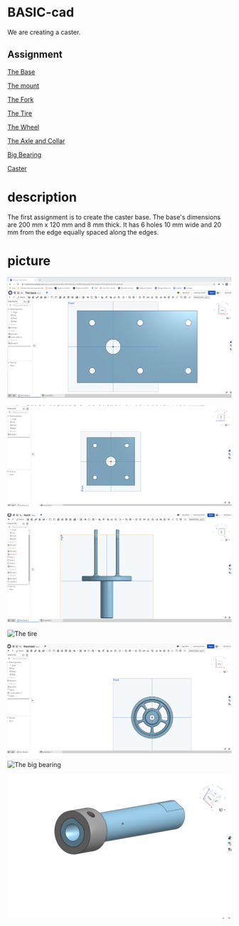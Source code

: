 # BASIC-cad


We are creating a caster.

## Assignment 
[The Base](https://cvilleschools.onshape.com/documents/8e2bde5e493e10007c8fc4ab/w/b88603fad6adbd419387d4e6/e/3536c46e86c001254a320ed9)

[The mount](https://cvilleschools.onshape.com/documents/57bf0dfc9d3ff66c8b3f6263/w/21d27be0ab79dfee4de649c0/e/b558de1b4d46b44bd2398de9)

[The Fork](https://cvilleschools.onshape.com/documents/a12a4ca3abc6ce65d41e6806/w/a855c5736b112edff0f30f3a/e/b62831699f895f0cf09ff91a)

[The Tire](https://cvilleschools.onshape.com/documents/907c65746811e3b599c44969/w/e5f93073839f57ba0e314f23/e/cf10da3e43eb5f4b96e8df38)

[The Wheel](https://cvilleschools.onshape.com/documents/e5d4724b5ef65eb14f83933f/w/5a3f2e773e5c37631703fffc/e/b85b33ad881c2e4c788dbb2a)

[The Axle and Collar](https://cvilleschools.onshape.com/documents/221d504666249d849708dc49/w/c233c3d6086ed21052102d41/e/cd1700ef66908ddb52d9eba2)

[Big Bearing](https://cvilleschools.onshape.com/documents/24ef65c5c296e1d60f993bd1/w/23eaebe4227943af16eb5e0d/e/2162aead66d51c773737404e)

[Caster](https://cvilleschools.onshape.com/documents/810aa12aa7c425d8f94f3906/w/d2ff8fed93141be6aaf2b5f6/e/ce27c1ca830a4940bb8ef895)

# description 
The first assignment is to create the caster base.  The base's dimensions are 200 mm x 120 mm and 8 mm thick.  It has 6 holes 10 mm wide and 20 mm from the edge equally spaced along the edges.


# picture 

![The base](images/thebase.png)

![The mount](images/themount.png)

![The fork](images/thefork.png)

![The tire](images/thetire.png)

![The wheel](images/thewheel.png)

![The big bearing](images/bigbearing.png)

![the axle](images/axle.png)
